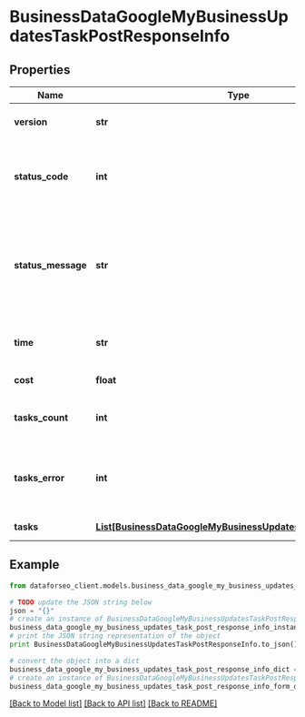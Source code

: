 # BusinessDataGoogleMyBusinessUpdatesTaskPostResponseInfo


## Properties

Name | Type | Description | Notes
------------ | ------------- | ------------- | -------------
**version** | **str** | the current version of the API | [optional] 
**status_code** | **int** | general status code you can find the full list of the response codes here | [optional] 
**status_message** | **str** | general informational message you can find the full list of general informational messages here | [optional] 
**time** | **str** | total execution time, seconds | [optional] 
**cost** | **float** | total tasks cost, USD | [optional] 
**tasks_count** | **int** | the number of tasks in the tasks array | [optional] 
**tasks_error** | **int** | the number of tasks in the tasks array returned with an error | [optional] 
**tasks** | [**List[BusinessDataGoogleMyBusinessUpdatesTaskPostTaskInfo]**](BusinessDataGoogleMyBusinessUpdatesTaskPostTaskInfo.md) | array of tasks | [optional] 

## Example

```python
from dataforseo_client.models.business_data_google_my_business_updates_task_post_response_info import BusinessDataGoogleMyBusinessUpdatesTaskPostResponseInfo

# TODO update the JSON string below
json = "{}"
# create an instance of BusinessDataGoogleMyBusinessUpdatesTaskPostResponseInfo from a JSON string
business_data_google_my_business_updates_task_post_response_info_instance = BusinessDataGoogleMyBusinessUpdatesTaskPostResponseInfo.from_json(json)
# print the JSON string representation of the object
print BusinessDataGoogleMyBusinessUpdatesTaskPostResponseInfo.to_json()

# convert the object into a dict
business_data_google_my_business_updates_task_post_response_info_dict = business_data_google_my_business_updates_task_post_response_info_instance.to_dict()
# create an instance of BusinessDataGoogleMyBusinessUpdatesTaskPostResponseInfo from a dict
business_data_google_my_business_updates_task_post_response_info_form_dict = business_data_google_my_business_updates_task_post_response_info.from_dict(business_data_google_my_business_updates_task_post_response_info_dict)
```
[[Back to Model list]](../README.md#documentation-for-models) [[Back to API list]](../README.md#documentation-for-api-endpoints) [[Back to README]](../README.md)



